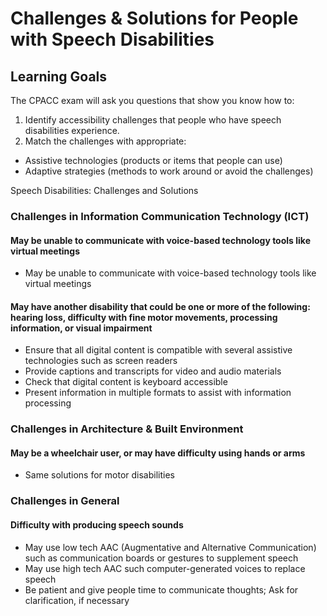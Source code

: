 # Challenges & Solutions for People with Speech Disabilities

## Learning Goals

The CPACC exam will ask you questions that show you know how to:

1. Identify accessibility challenges that people who have speech disabilities experience.
2. Match the challenges with appropriate:
  - Assistive technologies (products or items that people can use)
  - Adaptive strategies (methods to work around or avoid the challenges)

Speech Disabilities: Challenges and Solutions

### Challenges in Information Communication Technology (ICT)

#### May be unable to communicate with voice-based technology tools like virtual meetings

- May be unable to communicate with voice-based technology tools like virtual meetings

#### May have another disability that could be one or more of the following: hearing loss, difficulty with fine motor movements, processing information, or visual impairment

- Ensure that all digital content is compatible with several assistive technologies such as screen readers
- Provide captions and transcripts for video and audio materials
- Check that digital content is keyboard accessible
- Present information in multiple formats to assist with information processing

### Challenges in Architecture & Built Environment

#### May be a wheelchair user, or may have difficulty using hands or arms

- Same solutions for motor disabilities

### Challenges in General

#### Difficulty with producing speech sounds

- May use low tech AAC (Augmentative and Alternative Communication) such as communication boards or gestures to supplement speech
- May use high tech AAC such computer-generated voices to replace speech
- Be patient and give people time to communicate thoughts; Ask for clarification, if necessary
